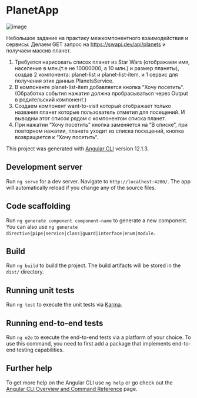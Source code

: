 # PlanetApp

![image](https://github.com/tg732/planet-app/assets/108361501/c7552b3f-c1e0-4bde-8336-32daed0a7c2e)

Небольшое задание на практику межкомпонентного взаимодействия и сервисы:
Делаем GET запрос на https://swapi.dev/api/planets и получаем массив планет.
1. Требуется нарисовать список планет  из Star Wars (отображаем имя, население в млн.(т.е не 10000000, а 10 млн.) и размер планеты), создав 2 компонента: planet-list и planet-list-item, и 1 сервис для получения этих данных PlanetsService.
2. В компоненте planet-list-item добавляется кнопка “Хочу посетить“. (Обработка события нажатия должна пробрасываться через Output в родительский компонент.)
3. Создаем компонент want-to-visit который отображает только названия планет которые пользователь отметил для посещений. И выводим этот список рядом с компонентом списка планет.
4. При нажатии “Хочу посетить” кнопка заменяется на “В списке“, при повторном нажатии, планета уходит из списка посещений, кнопка возвращается к “Хочу посетить“.

This project was generated with [Angular CLI](https://github.com/angular/angular-cli) version 12.1.3.

## Development server

Run `ng serve` for a dev server. Navigate to `http://localhost:4200/`. The app will automatically reload if you change any of the source files.

## Code scaffolding

Run `ng generate component component-name` to generate a new component. You can also use `ng generate directive|pipe|service|class|guard|interface|enum|module`.

## Build

Run `ng build` to build the project. The build artifacts will be stored in the `dist/` directory.

## Running unit tests

Run `ng test` to execute the unit tests via [Karma](https://karma-runner.github.io).

## Running end-to-end tests

Run `ng e2e` to execute the end-to-end tests via a platform of your choice. To use this command, you need to first add a package that implements end-to-end testing capabilities.

## Further help

To get more help on the Angular CLI use `ng help` or go check out the [Angular CLI Overview and Command Reference](https://angular.io/cli) page.
